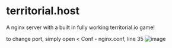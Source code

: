 # territorial.host
A nginx server with a built in fully working territorial.io game!

to change port, simply open < Conf - nginx.conf, line 35
![image](https://user-images.githubusercontent.com/88512222/215025420-386063df-a821-481d-aa25-774b891be2be.png)


